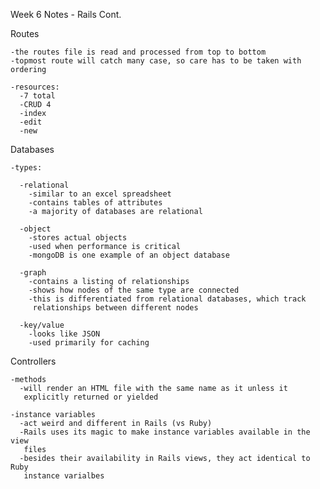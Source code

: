 Week 6 Notes - Rails Cont.

  Routes

    -the routes file is read and processed from top to bottom
    -topmost route will catch many case, so care has to be taken with ordering

    -resources:
      -7 total
      -CRUD 4
      -index
      -edit
      -new


  Databases

    -types:

      -relational
        -similar to an excel spreadsheet
        -contains tables of attributes
        -a majority of databases are relational

      -object
        -stores actual objects
        -used when performance is critical
        -mongoDB is one example of an object database

      -graph
        -contains a listing of relationships
        -shows how nodes of the same type are connected
        -this is differentiated from relational databases, which track
         relationships between different nodes

      -key/value
        -looks like JSON
        -used primarily for caching


  Controllers

    -methods
      -will render an HTML file with the same name as it unless it
       explicitly returned or yielded

    -instance variables
      -act weird and different in Rails (vs Ruby)
      -Rails uses its magic to make instance variables available in the view
       files
      -besides their availability in Rails views, they act identical to Ruby
       instance varialbes